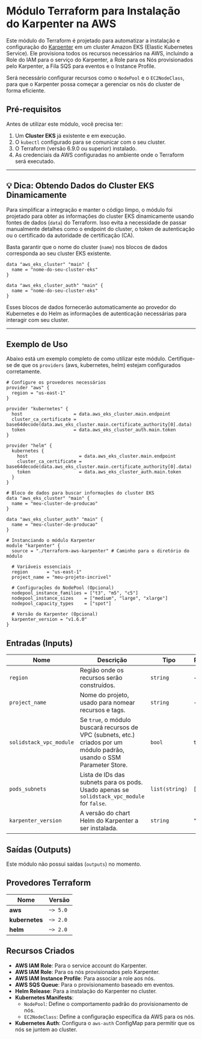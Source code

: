 # Módulo Terraform para Instalação do Karpenter na AWS

Este módulo do Terraform é projetado para automatizar a instalação e configuração do [Karpenter](https://karpenter.sh/) em um cluster Amazon EKS (Elastic Kubernetes Service). Ele provisiona todos os recursos necessários na AWS, incluindo a Role do IAM para o serviço do Karpenter, a Role para os Nós provisionados pelo Karpenter, a Fila SQS para eventos e o Instance Profile.

Será necessário configurar recursos como o `NodePool` e o `EC2NodeClass`, para que o Karpenter possa começar a gerenciar os nós do cluster de forma eficiente.

## Pré-requisitos

Antes de utilizar este módulo, você precisa ter:

1.  Um **Cluster EKS** já existente e em execução.
2.  O `kubectl` configurado para se comunicar com o seu cluster.
3.  O Terraform (versão 6.9.0 ou superior) instalado.
4.  As credenciais da AWS configuradas no ambiente onde o Terraform será executado.

---

## 💡 Dica: Obtendo Dados do Cluster EKS Dinamicamente

Para simplificar a integração e manter o código limpo, o módulo foi projetado para obter as informações do cluster EKS dinamicamente usando fontes de dados (`data`) do Terraform. Isso evita a necessidade de passar manualmente detalhes como o endpoint do cluster, o token de autenticação ou o certificado da autoridade de certificação (CA).

Basta garantir que o nome do cluster (`name`) nos blocos de dados corresponda ao seu cluster EKS existente.

```hcl
data "aws_eks_cluster" "main" {
  name = "nome-do-seu-cluster-eks"
}

data "aws_eks_cluster_auth" "main" {
  name = "nome-do-seu-cluster-eks"
}
```

Esses blocos de dados fornecerão automaticamente ao provedor do Kubernetes e do Helm as informações de autenticação necessárias para interagir com seu cluster.

---

## Exemplo de Uso

Abaixo está um exemplo completo de como utilizar este módulo. Certifique-se de que os `providers` (aws, kubernetes, helm) estejam configurados corretamente.

```hcl
# Configure os provedores necessários
provider "aws" {
  region = "us-east-1"
}

provider "kubernetes" {
  host                   = data.aws_eks_cluster.main.endpoint
  cluster_ca_certificate = base64decode(data.aws_eks_cluster.main.certificate_authority[0].data)
  token                  = data.aws_eks_cluster_auth.main.token
}

provider "helm" {
  kubernetes {
    host                   = data.aws_eks_cluster.main.endpoint
    cluster_ca_certificate = base64decode(data.aws_eks_cluster.main.certificate_authority[0].data)
    token                  = data.aws_eks_cluster_auth.main.token
  }
}

# Bloco de dados para buscar informações do cluster EKS
data "aws_eks_cluster" "main" {
  name = "meu-cluster-de-producao"
}

data "aws_eks_cluster_auth" "main" {
  name = "meu-cluster-de-producao"
}

# Instanciando o módulo Karpenter
module "karpenter" {
  source = "./terraform-aws-karpenter" # Caminho para o diretório do módulo

  # Variáveis essenciais
  region       = "us-east-1"
  project_name = "meu-projeto-incrivel"

  # Configurações do NodePool (Opcional)
  nodepool_instance_families = ["t3", "m5", "c5"]
  nodepool_instance_sizes    = ["medium", "large", "xlarge"]
  nodepool_capacity_types    = ["spot"]

  # Versão do Karpenter (Opcional)
  karpenter_version = "v1.6.0"
}
```

## Entradas (Inputs)

| Nome                    | Descrição                                                                                                               | Tipo           | Padrão    | Obrigatório |
| ----------------------- | ----------------------------------------------------------------------------------------------------------------------- | -------------- | --------- | :---------: |
| `region`                | Região onde os recursos serão construídos.                                                                              | `string`       | -         |     Sim     |
| `project_name`          | Nome do projeto, usado para nomear recursos e tags.                                                                     | `string`       | -         |     Sim     |
| `solidstack_vpc_module` | Se `true`, o módulo buscará recursos de VPC (subnets, etc.) criados por um módulo padrão, usando o SSM Parameter Store. | `bool`         | `true`    |     Não     |
| `pods_subnets`          | Lista de IDs das subnets para os pods. Usado apenas se `solidstack_vpc_module` for `false`.                             | `list(string)` | `[]`      |     Não     |
| `karpenter_version`     | A versão do chart Helm do Karpenter a ser instalada.                                                                    | `string`       | `"1.6.0"` |     Sim     |

## Saídas (Outputs)

Este módulo não possui saídas (`outputs`) no momento.

## Provedores Terraform

| Nome           | Versão   |
| -------------- | -------- |
| **aws**        | `~> 5.0` |
| **kubernetes** | `~> 2.0` |
| **helm**       | `~> 2.0` |

## Recursos Criados

- **AWS IAM Role**: Para o service account do Karpenter.
- **AWS IAM Role**: Para os nós provisionados pelo Karpenter.
- **AWS IAM Instance Profile**: Para associar a role aos nós.
- **AWS SQS Queue**: Para o provisionamento baseado em eventos.
- **Helm Release**: Para a instalação do Karpenter no cluster.
- **Kubernetes Manifests**:
  - `NodePool`: Define o comportamento padrão do provisionamento de nós.
  - `EC2NodeClass`: Define a configuração específica da AWS para os nós.
- **Kubernetes Auth**: Configura o `aws-auth` ConfigMap para permitir que os nós se juntem ao cluster.
